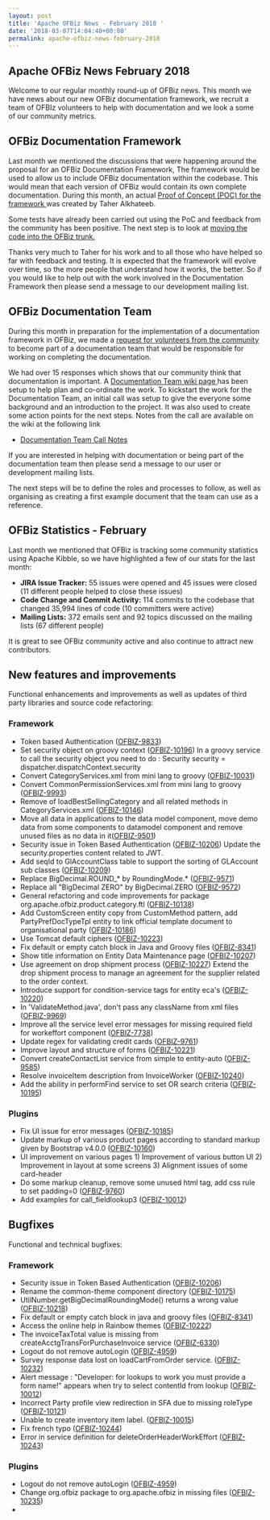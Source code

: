 ```yaml
---
layout: post
title: 'Apache OFBiz News - February 2018 '
date: '2018-03-07T14:04:40+00:00'
permalink: apache-ofbiz-news-february-2018
---
```

<h2>Apache OFBiz News February 2018 </h2>
Welcome to our regular monthly round-up of OFBiz news.
This month we have news about our new OFBiz documentation framework, we recruit a team of OFBIz volunteers to help with documentation and we look a some of our community metrics.
<!--more--> 
<h2>OFBiz Documentation Framework</h2><p>Last month we mentioned the discussions that were happening around the proposal for an OFBiz Documentation Framework, The framework would be used to allow us to include OFBiz documentation within the codebase. This would mean that each version of OFBiz would contain its own complete documentation. During this month, an actual <a href="https://issues.apache.org/jira/browse/OFBIZ-9873" target="_blank" rel="noopener"> Proof of Concept (POC) for the framework </a> was created by Taher Alkhateeb.</p>
<p>Some tests have already been carried out using the PoC and feedback from the community has been positive. The next step is to look at <a href="https://s.apache.org/x8nM" target="_blank" rel="noopener">moving the code into the OFBiz trunk.  </a></p>
<p>Thanks very much to Taher for his work and to all those who have helped so far with feedback and testing. It is expected that the framework will evolve over time, so the more people that understand how it works, the better. So if you would like to help out with the work involved in the Documentation Framework then please send a message to our development mailing list.</p>
<h2>OFBiz Documentation Team</h2>
<p>During this  month in preparation for the implementation of a documentation framework in OFBiz, we made a  <a href="https://s.apache.org/FfRF" target="_blank" rel="noopener"> request for volunteers from the community  </a> to become part of a documentation team that would be responsible for working on completing the documentation. </p>
<p>We had over 15 responses which shows that our community think that documentation is important. A <a href="https://s.apache.org/Rnfa" target="_blank" rel="noopener">  Documentation Team wiki page </a> has been setup to help plan and co-ordinate the work. To kickstart the work for the Documentation Team, an initial call was setup to give the everyone some background and an introduction to the project. It was also used to create some action points for the next steps. Notes from the call are available on the wiki at the following link </p>
<ul><li><a href="https://s.apache.org/R6ft" target="_blank" rel="noopener"> Documentation Team Call Notes </a> </li></ul>
<p>If you are interested in helping with documentation or being part of the documentation team then please send a message to our user or development mailing lists.</p>
<p>The next steps will be to define the roles and processes to follow, as well as organising as creating a first example document that the team can use as a reference.</p>
<h2>OFBiz Statistics - February</h2><p>Last month we mentioned that OFBiz is tracking some community statistics using Apache Kibble, so we have highlighted a few of our stats for the last month:</p>
<ul><li><strong>JIRA Issue Tracker:</strong>  55 issues were opened and 45 issues were closed (11 different people helped to close these issues)</li><li><strong>Code Change and Commit Activity:</strong>  114 commits to the codebase that changed 35,994 lines of code (10 committers were active)</li><li><strong>Mailing Lists:</strong>  372 emails sent and 92 topics discussed on the mailing lists (67 different people)</l></ul>
<p>It is great to see OFBiz community active and also continue to attract new contributors.</p>
<h2>New features and improvements</h2>
Functional enhancements and improvements as well as updates of third party libraries and source code refactoring:
<h3>Framework</h3>
<ul>
 	<li>Token based Authentication (<a href="https://issues.apache.org/jira/browse/OFBIZ-9833">OFBIZ-9833</a>)</li>
 	<li>Set security object on groovy context (<a href="https://issues.apache.org/jira/browse/OFBIZ-10196">OFBIZ-10196</a>) In a groovy service to call the security object you need to do : Security security = dispatcher.dispatchContext.security</li>
 	<li>Convert CategoryServices.xml from mini lang to groovy (<a href="https://issues.apache.org/jira/browse/OFBIZ-10031">OFBIZ-10031</a>)</li>
 	<li>Convert CommonPermissionServices.xml from mini lang to groovy (<a href="https://issues.apache.org/jira/browse/OFBIZ-9993">OFBIZ-9993</a>)</li>
 	<li>Remove of loadBestSellingCategory and all related methods in CategoryServices.xml (<a href="https://issues.apache.org/jira/browse/OFBIZ-10146">OFBIZ-10146</a>)</li>
 	<li>Move all data in applications to the data model component, move demo data from some components to datamodel component and remove unused files as no data in it(<a href="https://issues.apache.org/jira/browse/OFBIZ-9501">OFBIZ-9501</a>)</li>
 	<li>Security issue in Token Based Authentication (<a href="https://issues.apache.org/jira/browse/OFBIZ-10206">OFBIZ-10206</a>) Update the security.properties content related to JWT.</li>
 	<li>Add seqId to GlAccountClass table to support the sorting of GLAccount sub classes (<a href="https://issues.apache.org/jira/browse/OFBIZ-10209">OFBIZ-10209</a>)</li>
 	<li>Replace BigDecimal.ROUND_* by RoundingMode.* (<a href="https://issues.apache.org/jira/browse/OFBIZ-9571">OFBIZ-9571</a>)</li>
 	<li>Replace all "BigDecimal ZERO" by BigDecimal.ZERO (<a href="https://issues.apache.org/jira/browse/OFBIZ-9572">OFBIZ-9572</a>)</li>
 	<li>General refactoring and code improvements for package org.apache.ofbiz.product.category.ftl (<a href="https://issues.apache.org/jira/browse/OFBIZ-10138">OFBIZ-10138</a>)</li>
 	<li>Add CustomScreen entity copy from CustomMethod pattern, add PartyPrefDocTypeTpl entity to link official template document to organisational party (<a href="https://issues.apache.org/jira/browse/OFBIZ-10186">OFBIZ-10186</a>)</li>
 	<li>Use Tomcat default ciphers (<a href="https://issues.apache.org/jira/browse/OFBIZ-10223">OFBIZ-10223</a>)</li>
 	<li>Fix default or empty catch block in Java and Groovy files (<a href="https://issues.apache.org/jira/browse/OFBIZ-8341">OFBIZ-8341</a>)</li>
 	<li>Show title information on Entity Data Maintenance page (<a href="https://issues.apache.org/jira/browse/OFBIZ-10207">OFBIZ-10207</a>)</li>
 	<li>Use agreement on drop shipment process (<a href="https://issues.apache.org/jira/browse/OFBIZ-10227">OFBIZ-10227</a>) Extend the drop shipment process to manage an agreement for the supplier related to the order context.</li>
 	<li>Introduce support for condition-service tags for entity eca's (<a href="https://issues.apache.org/jira/browse/OFBIZ-10220">OFBIZ-10220</a>)</li>
 	<li>In 'ValidateMethod.java', don't pass any className from xml files (<a href="https://issues.apache.org/jira/browse/OFBIZ-9969">OFBIZ-9969</a>)</li>
 	<li>Improve all the service level error messages for missing required field for workeffort component (<a href="https://issues.apache.org/jira/browse/OFBIZ-7738">OFBIZ-7738</a>)</li>
 	<li>Update regex for validating credit cards (<a href="https://issues.apache.org/jira/browse/OFBIZ-9761">OFBIZ-9761</a>)</li>
 	<li>Improve layout and structure of forms (<a href="https://issues.apache.org/jira/browse/OFBIZ-10221">OFBIZ-10221</a>)</li>
 	<li>Convert createContactList service from simple to entity-auto (<a href="https://issues.apache.org/jira/browse/OFBIZ-9585">OFBIZ-9585</a>)</li>
 	<li>Resolve invoiceItem description from InvoiceWorker (<a href="https://issues.apache.org/jira/browse/OFBIZ-10240">OFBIZ-10240</a>)</li>
 	<li>Add the ability in performFind service to set OR search criteria (<a href="https://issues.apache.org/jira/browse/OFBIZ-10195">OFBIZ-10195</a>)</li>
</ul>
<h3>Plugins</h3>
<ul>
 	<li>Fix UI issue for error messages (<a href="https://issues.apache.org/jira/browse/OFBIZ-10185">OFBIZ-10185</a>)</li>
 	<li>Update markup of various product pages according to standard markup given by Bootstrap v4.0.0 (<a href="https://issues.apache.org/jira/browse/OFBIZ-10160">OFBIZ-10160</a>)</li>
 	<li>UI improvement on various pages
1) Improvement of various button UI
2) Improvement in layout at some screens
3) Alignment issues of some card-header</li>
 	<li>Do some markup cleanup, remove some unused html tag, add css rule to set padding=0 (<a href="https://issues.apache.org/jira/browse/OFBIZ-9760">OFBIZ-9760</a>)</li>
 	<li>Add examples for call_fieldlookup3 (<a href="https://issues.apache.org/jira/browse/OFBIZ-10012">OFBIZ-10012</a>)</li>
</ul>
<h2>Bugfixes</h2>
Functional and technical bugfixes:
<h3>Framework</h3>
<ul>
 	<li>Security issue in Token Based Authentication (<a href="https://issues.apache.org/jira/browse/OFBIZ-10206">OFBIZ-10206</a>)</li>
 	<li>Rename the common-theme component directory (<a href="https://issues.apache.org/jira/browse/OFBIZ-10175">OFBIZ-10175</a>)</li>
 	<li>UtilNumber.getBigDecimalRoundingMode() returns a wrong value (<a href="https://issues.apache.org/jira/browse/OFBIZ-10218">OFBIZ-10218</a>)</li>
 	<li>Fix default or empty catch block in java and groovy files (<a href="https://issues.apache.org/jira/browse/OFBIZ-8341">OFBIZ-8341</a>)</li>
 	<li>Access the online help in Rainbow themes (<a href="https://issues.apache.org/jira/browse/OFBIZ-10222">OFBIZ-10222</a>)</li>
 	<li>The invoiceTaxTotal value is missing from createAcctgTransForPurchaseInvoice service (<a href="https://issues.apache.org/jira/browse/OFBIZ-6330">OFBIZ-6330</a>)</li>
 	<li>Logout do not remove autoLogin (<a href="https://issues.apache.org/jira/browse/OFBIZ-4959">OFBIZ-4959</a>)</li>
 	<li>Survey response data lost on loadCartFromOrder service. (<a href="https://issues.apache.org/jira/browse/OFBIZ-10232">OFBIZ-10232</a>)</li>
 	<li>Alert message : "Developer: for lookups to work you must provide a form name!" appears when try to select contentId from lookup (<a href="https://issues.apache.org/jira/browse/OFBIZ-10012">OFBIZ-10012</a>)</li>
 	<li>Incorrect Party profile view redirection in SFA due to missing roleType (<a href="https://issues.apache.org/jira/browse/OFBIZ-10121">OFBIZ-10121</a>)</li>
 	<li>Unable to create inventory item label. (<a href="https://issues.apache.org/jira/browse/OFBIZ-10015">OFBIZ-10015</a>)</li>
 	<li>Fix french typo (<a href="https://issues.apache.org/jira/browse/OFBIZ-10244">OFBIZ-10244</a>)</li>
 	<li>Error in service definition for deleteOrderHeaderWorkEffort (<a href="https://issues.apache.org/jira/browse/OFBIZ-10243">OFBIZ-10243</a>)</li>
</ul>
<h3>Plugins</h3>
<ul>
 	<li>Logout do not remove autoLogin (<a href="https://issues.apache.org/jira/browse/OFBIZ-4959">OFBIZ-4959</a>)</li>
 	<li>Change org.ofbiz package to org.apache.ofbiz in missing files (<a href="https://issues.apache.org/jira/browse/OFBIZ-10235">OFBIZ-10235</a>)</li>
 	<li></li>
</ul>
